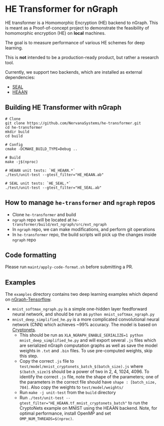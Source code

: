 # HE Transformer for nGraph

HE transformer is a Homomorphic Encryption (HE) backend to nGraph.
This is meant as a Proof-of-concept project to demonstrate the feasibility of homomorphic encryption (HE) on **local** machines.

The goal is to measure performance of various HE schemes for deep learning.

This is  **not** intended to be a production-ready product, but rather a research tool.

Currently, we support two backends, which are installed as external dependencies:
  * [SEAL](https://www.microsoft.com/en-us/research/project/simple-encrypted-arithmetic-library/)
  * [HEAAN](https://eprint.iacr.org/2016/421.pdf)

## Building HE Transformer with nGraph

```
# Clone
git clone https://github.com/NervanaSystems/he-transformer.git
cd he-transformer
mkdir build
cd build

# Config
cmake -DCMAKE_BUILD_TYPE=Debug ..

# Build
make -j$(nproc)

# HEAAN unit tests: `HE_HEAAN.*`
./test/unit-test --gtest_filter="HE_HEAAN.ab"

# SEAL unit tests: `HE_SEAL.*`
./test/unit-test --gtest_filter="HE_SEAL.ab"
```

## How to manage `he-transformer` and `ngraph` repos

- Clone `he-transformer` and build
- `ngraph` repo will be located at `he-transformer/build/ext_ngraph/src/ext_ngraph`
- In `ngraph` repo, we can make modifications, and perform git operations
- In `he-transformer` repo, the build scripts will pick up the changes inside `ngraph` repo

## Code formatting

Please run `maint/apply-code-format.sh` before submitting a PR.

## Examples
The `examples` directory contains two deep learning examples which depend on [nGraph-Tensorflow](https://github.com/NervanaSystems/ngraph-tf).

 - `mnist_softmax_ngraph.py` is a simple one-hidden layer feedforward neural network, and should be run as `python mnist_softmax_ngraph.py`
  - `mnist_deep_simplified_he.py` is a more complicated convolutional neural network (CNN) which achieves ~99% accuracy. The model is based on [Cryptonets](http://proceedings.mlr.press/v48/gilad-bachrach16.pdf).
       - This should be run as `XLA_NGRAPH_ENABLE_SERIALIZE=1 python mnist_deep_simplified_he.py` and will export several `.js` files which are serialized nGraph computation graphs as well as save the model weights in `.txt` and `.bin` files. To use pre-computed weights, skip this step.
       - Copy the correct `.js` file to `test/model/mnist_cryptonets_batch_$(batch_size).js` where `$(batch_size)$` should be a power of two in 2, 4, 1024, 4096. To identify the correct `.js` file, note the shape of the parameters; one of the parameters in the correct file should have  `shape : [batch_size, 784]`. Also copy the weights to `test/model/weights/`
       - Run `make -j unit-test` from the `build` directory
       - Run `./test/unit-test --gtest_filter="HE_HEAAN.tf_mnist_cryptonets_batch"` to run the CryptoNets example on MNIST using the HEAAN backend. Note, for optimal performance, install OpenMP and set `OMP_NUM_THREADS=$(nproc)`.

